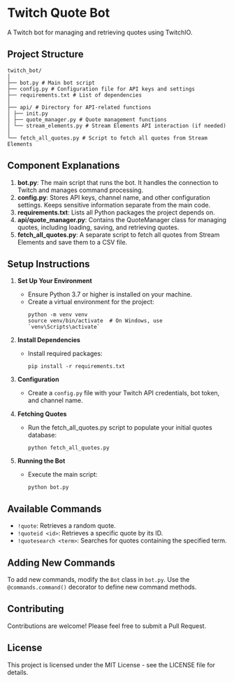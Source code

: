 # Twitch Quote Bot

A Twitch bot for managing and retrieving quotes using TwitchIO.

## Project Structure
```
twitch_bot/
│
├── bot.py # Main bot script
├── config.py # Configuration file for API keys and settings
├── requirements.txt # List of dependencies
│
├── api/ # Directory for API-related functions
│ ├── init.py
│ ├── quote_manager.py # Quote management functions
│ └── stream_elements.py # Stream Elements API interaction (if needed)
│
└── fetch_all_quotes.py # Script to fetch all quotes from Stream Elements

```

## Component Explanations

1. **bot.py**: The main script that runs the bot. It handles the connection to Twitch and manages command processing.
2. **config.py**: Stores API keys, channel name, and other configuration settings. Keeps sensitive information separate from the main code.
3. **requirements.txt**: Lists all Python packages the project depends on.
4. **api/quote_manager.py**: Contains the QuoteManager class for managing quotes, including loading, saving, and retrieving quotes.
5. **fetch_all_quotes.py**: A separate script to fetch all quotes from Stream Elements and save them to a CSV file.

## Setup Instructions

1. **Set Up Your Environment**
   - Ensure Python 3.7 or higher is installed on your machine.
   - Create a virtual environment for the project:
     ```
     python -m venv venv
     source venv/bin/activate  # On Windows, use `venv\Scripts\activate`
     ```

2. **Install Dependencies**
   - Install required packages:
     ```
     pip install -r requirements.txt
     ```

3. **Configuration**
   - Create a `config.py` file with your Twitch API credentials, bot token, and channel name.

4. **Fetching Quotes**
   - Run the fetch_all_quotes.py script to populate your initial quotes database:
     ```
     python fetch_all_quotes.py
     ```

5. **Running the Bot**
   - Execute the main script:
     ```
     python bot.py
     ```

## Available Commands

- `!quote`: Retrieves a random quote.
- `!quoteid <id>`: Retrieves a specific quote by its ID.
- `!quotesearch <term>`: Searches for quotes containing the specified term.

## Adding New Commands

To add new commands, modify the `Bot` class in `bot.py`. Use the `@commands.command()` decorator to define new command methods.

## Contributing

Contributions are welcome! Please feel free to submit a Pull Request.

## License

This project is licensed under the MIT License - see the LICENSE file for details.